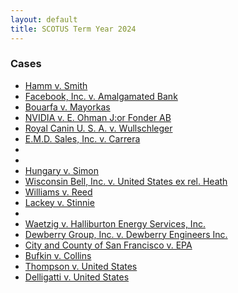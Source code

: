 ```yaml
---
layout: default
title: SCOTUS Term Year 2024
---
```


### Cases
*  [Hamm v. Smith](23-167.md)
*  [Facebook, Inc. v. Amalgamated Bank](23-980.md)
*  [Bouarfa v. Mayorkas](23-583.md)
*  [NVIDIA v. E. Ohman J:or Fonder AB](23-970.md)
*  [Royal Canin U. S. A. v. Wullschleger](23-677.md)
*  [E.M.D. Sales, Inc. v. Carrera](23-217.md)
*  [](24-656.md)
*  [](23-6573.md)
*  [Hungary v. Simon](23-867.md)
*  [Wisconsin Bell, Inc. v. United States ex rel. Heath](23-1127.md)
*  [Williams v. Reed](23-191.md)
*  [Lackey v. Stinnie](23-621.md)
*  [](22-7466.md)
*  [Waetzig v. Halliburton Energy Services, Inc.](23-971.md)
*  [Dewberry Group, Inc. v. Dewberry Engineers Inc.](23-900.md)
*  [City and County of San Francisco v. EPA](23-753.md)
*  [Bufkin v. Collins](23-713.md)
*  [Thompson v. United States](23-1095.md)
*  [Delligatti v. United States](23-825.md)
